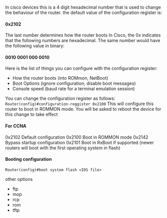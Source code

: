 In cisco devices this is a 4 digit hexadecimal number that is used to change the behaviour of the router.
the default value of the configuration register is:
#### 0x2102
The last number determines how the router boots
In Cisco, the 0x indicates that the following numbers are hexadecimal. The same number would have the following value in binary:
#### 0010 0001 000 0010

Here is the list of things you can configure with the configuration register:
-   How the router boots (into ROMmon, NetBoot)   
-   Boot Options (ignore configuration, disable boot messages)
-   Console speed (baud rate for a terminal emulation session)

You can change the configuration register as follows:
`Router(config)#configuration-reggister 0x2100`
This will configure this router to boot in ROMMON mode. You will be asked to reboot the device for this change to take effect

#### For CCNA

0x2102  Default configuration
0x2100 Boot in ROMMON mode
0x2142 Bypass startup configuration
0x2101 Boot in RxBoot if supported (newer routers will boot with the first operating system in flash)

#### Booting configuration

`Router(config)#boot system flash <IOS file>`

other options
- ftp
- mop
- rcp
- rom
- tftp
